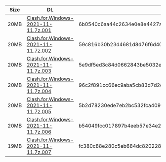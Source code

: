 |    Size   |     DL  | sha512sum |
|  ---  |  ---  |  ---  |
| 20MB | [Clash.for.Windows-2021-11-11.7z.001](https://cdn.jsdelivr.net/gh/appleians/cfw_intel@main/Clash.for.Windows-2021-11-11.7z.001) | 6b0540c6aa44c2634e0e8e4427aebd780b78b1ab471e91bfa0c04e4e7735373d02987485f1c8310902603c5f48ab05b03b398ee38e3590d367283fe8d0726fef |
| 20MB | [Clash.for.Windows-2021-11-11.7z.002](https://cdn.jsdelivr.net/gh/appleians/cfw_intel@main/Clash.for.Windows-2021-11-11.7z.002) | 59c816b30b23d4681d8d76f6d40be395a830888d4853ea989d969571cc9016f3fb1acacc2cd01a5edace75deb3cba1510ccab11eb3bf1fa53483703ab339d5ad |
| 20MB | [Clash.for.Windows-2021-11-11.7z.003](https://cdn.jsdelivr.net/gh/appleians/cfw_intel@main/Clash.for.Windows-2021-11-11.7z.003) | 5e9df5ed3c84d0662843be5032e417370531b8e8c08f776f3011ad92c8e17ae8e37766e7e3d7c47449a81e34c643930ba4a92bd1e177294c29062faa4cf0fbcf |
| 20MB | [Clash.for.Windows-2021-11-11.7z.004](https://cdn.jsdelivr.net/gh/appleians/cfw_intel@main/Clash.for.Windows-2021-11-11.7z.004) | 96c2f891cc66ec9aba5cb83d7d2d022d4eb00e54a5ad89ae3adbacd07d6332e8f7d6271827fb21e4e603987f59c80394c54228f14bdb37b6fbdf8afa4d55315a |
| 20MB | [Clash.for.Windows-2021-11-11.7z.005](https://cdn.jsdelivr.net/gh/appleians/cfw_intel@main/Clash.for.Windows-2021-11-11.7z.005) | 5b2d78230ede7eb2bc532fca409960973651168e1d4ce96b76b5d1b140fb1cbb39f069177af35a2f9e0e3c578a9dfc88eb859a55c9c3e406673686a645fa69ec |
| 20MB | [Clash.for.Windows-2021-11-11.7z.006](https://cdn.jsdelivr.net/gh/appleians/cfw_intel@main/Clash.for.Windows-2021-11-11.7z.006) | b54049fcc017897b4eeb57e34e24fb370ad93f80a51e1e94d4ae4a4b62394a467d607e6bbe4bd360e0e90a18d4ce8d2bfd814134304c10c514c86612637519b0 |
| 19MB | [Clash.for.Windows-2021-11-11.7z.007](https://cdn.jsdelivr.net/gh/appleians/cfw_intel@main/Clash.for.Windows-2021-11-11.7z.007) | fc380c88e280c5eb684dc8202282ca528d23b0ea8b69a5e620ef2e8b8cff77b5280fb4533b1b58aeaa63889cb78cc1671338d7cfdc510b6127a27e5cc2111f57 |
